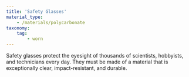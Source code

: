 ```yaml
---
title: 'Safety Glasses'
material_type:
    - /materials/polycarbonate
taxonomy:
    tag:
        - worn
---
```


Safety glasses protect the eyesight of thousands of scientists, hobbyists, and technicians every day. They must be made of a material that is exceptionally clear, impact-resistant, and durable. 